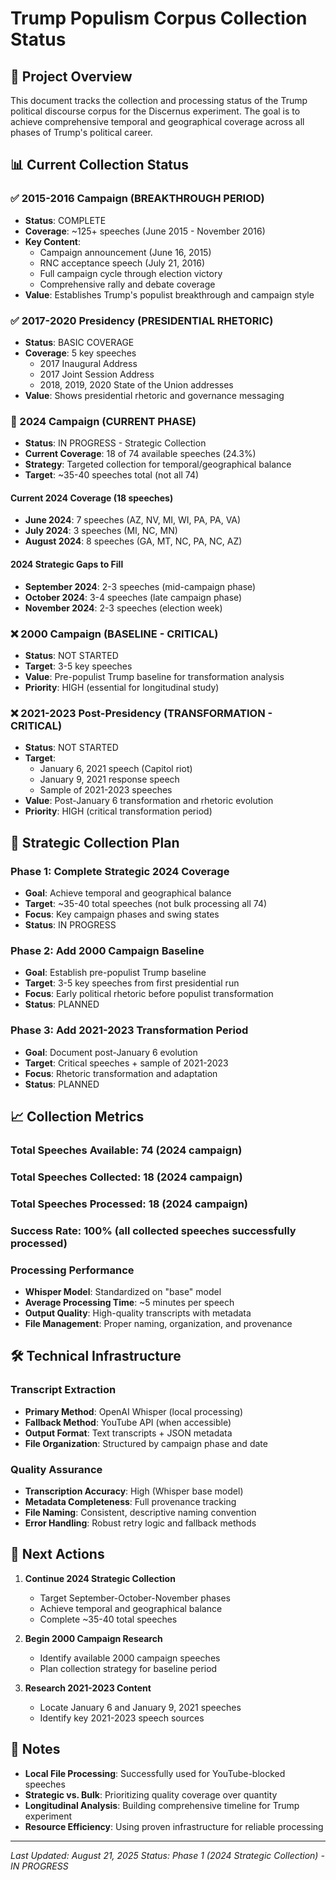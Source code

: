 # Trump Populism Corpus Collection Status

## 🎯 **Project Overview**
This document tracks the collection and processing status of the Trump political discourse corpus for the Discernus experiment. The goal is to achieve comprehensive temporal and geographical coverage across all phases of Trump's political career.

## 📊 **Current Collection Status**

### **✅ 2015-2016 Campaign (BREAKTHROUGH PERIOD)**
- **Status**: COMPLETE
- **Coverage**: ~125+ speeches (June 2015 - November 2016)
- **Key Content**: 
  - Campaign announcement (June 16, 2015)
  - RNC acceptance speech (July 21, 2016)
  - Full campaign cycle through election victory
  - Comprehensive rally and debate coverage
- **Value**: Establishes Trump's populist breakthrough and campaign style

### **✅ 2017-2020 Presidency (PRESIDENTIAL RHETORIC)**
- **Status**: BASIC COVERAGE
- **Coverage**: 5 key speeches
  - 2017 Inaugural Address
  - 2017 Joint Session Address
  - 2018, 2019, 2020 State of the Union addresses
- **Value**: Shows presidential rhetoric and governance messaging

### **🔄 2024 Campaign (CURRENT PHASE)**
- **Status**: IN PROGRESS - Strategic Collection
- **Current Coverage**: 18 of 74 available speeches (24.3%)
- **Strategy**: Targeted collection for temporal/geographical balance
- **Target**: ~35-40 speeches total (not all 74)

#### **Current 2024 Coverage (18 speeches)**
- **June 2024**: 7 speeches (AZ, NV, MI, WI, PA, PA, VA)
- **July 2024**: 3 speeches (MI, NC, MN)
- **August 2024**: 8 speeches (GA, MT, NC, PA, NC, AZ)

#### **2024 Strategic Gaps to Fill**
- **September 2024**: 2-3 speeches (mid-campaign phase)
- **October 2024**: 3-4 speeches (late campaign phase)
- **November 2024**: 2-3 speeches (election week)

### **❌ 2000 Campaign (BASELINE - CRITICAL)**
- **Status**: NOT STARTED
- **Target**: 3-5 key speeches
- **Value**: Pre-populist Trump baseline for transformation analysis
- **Priority**: HIGH (essential for longitudinal study)

### **❌ 2021-2023 Post-Presidency (TRANSFORMATION - CRITICAL)**
- **Status**: NOT STARTED
- **Target**: 
  - January 6, 2021 speech (Capitol riot)
  - January 9, 2021 response speech
  - Sample of 2021-2023 speeches
- **Value**: Post-January 6 transformation and rhetoric evolution
- **Priority**: HIGH (critical transformation period)

## 🎯 **Strategic Collection Plan**

### **Phase 1: Complete Strategic 2024 Coverage**
- **Goal**: Achieve temporal and geographical balance
- **Target**: ~35-40 total speeches (not bulk processing all 74)
- **Focus**: Key campaign phases and swing states
- **Status**: IN PROGRESS

### **Phase 2: Add 2000 Campaign Baseline**
- **Goal**: Establish pre-populist Trump baseline
- **Target**: 3-5 key speeches from first presidential run
- **Focus**: Early political rhetoric before populist transformation
- **Status**: PLANNED

### **Phase 3: Add 2021-2023 Transformation Period**
- **Goal**: Document post-January 6 evolution
- **Target**: Critical speeches + sample of 2021-2023
- **Focus**: Rhetoric transformation and adaptation
- **Status**: PLANNED

## 📈 **Collection Metrics**

### **Total Speeches Available**: 74 (2024 campaign)
### **Total Speeches Collected**: 18 (2024 campaign)
### **Total Speeches Processed**: 18 (2024 campaign)
### **Success Rate**: 100% (all collected speeches successfully processed)

### **Processing Performance**
- **Whisper Model**: Standardized on "base" model
- **Average Processing Time**: ~5 minutes per speech
- **Output Quality**: High-quality transcripts with metadata
- **File Management**: Proper naming, organization, and provenance

## 🛠️ **Technical Infrastructure**

### **Transcript Extraction**
- **Primary Method**: OpenAI Whisper (local processing)
- **Fallback Method**: YouTube API (when accessible)
- **Output Format**: Text transcripts + JSON metadata
- **File Organization**: Structured by campaign phase and date

### **Quality Assurance**
- **Transcription Accuracy**: High (Whisper base model)
- **Metadata Completeness**: Full provenance tracking
- **File Naming**: Consistent, descriptive naming convention
- **Error Handling**: Robust retry logic and fallback methods

## 🎯 **Next Actions**

1. **Continue 2024 Strategic Collection**
   - Target September-October-November phases
   - Achieve temporal and geographical balance
   - Complete ~35-40 total speeches

2. **Begin 2000 Campaign Research**
   - Identify available 2000 campaign speeches
   - Plan collection strategy for baseline period

3. **Research 2021-2023 Content**
   - Locate January 6 and January 9, 2021 speeches
   - Identify key 2021-2023 speech sources

## 📝 **Notes**

- **Local File Processing**: Successfully used for YouTube-blocked speeches
- **Strategic vs. Bulk**: Prioritizing quality coverage over quantity
- **Longitudinal Analysis**: Building comprehensive timeline for Trump experiment
- **Resource Efficiency**: Using proven infrastructure for reliable processing

---

*Last Updated: August 21, 2025*
*Status: Phase 1 (2024 Strategic Collection) - IN PROGRESS*

